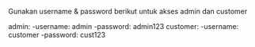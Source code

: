 Gunakan username & password berikut untuk akses admin dan customer

admin: -username: admin
       -password: admin123
customer: -username: customer
          -password: cust123
